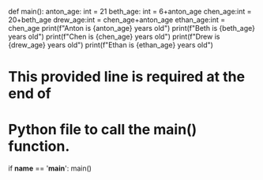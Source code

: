 <!-- Problem Statement
Write a program to solve this age-related riddle!

Anton, Beth, Chen, Drew, and Ethan are all friends. Their ages are as follows:

Anton is 21 years old.

Beth is 6 years older than Anton.

Chen is 20 years older than Beth.

Drew is as old as Chen's age plus Anton's age.

Ethan is the same age as Chen. -->

def main():
   anton_age: int = 21
   beth_age: int = 6+anton_age
   chen_age:int = 20+beth_age
   drew_age:int = chen_age+anton_age
   ethan_age:int = chen_age
   print(f"Anton is {anton_age} years old")
   print(f"Beth is {beth_age} years old")
   print(f"Chen is {chen_age} years old")
   print(f"Drew is {drew_age} years old")
   print(f"Ethan is {ethan_age} years old")


# This provided line is required at the end of
# Python file to call the main() function.
if __name__ == '__main__':
    main()